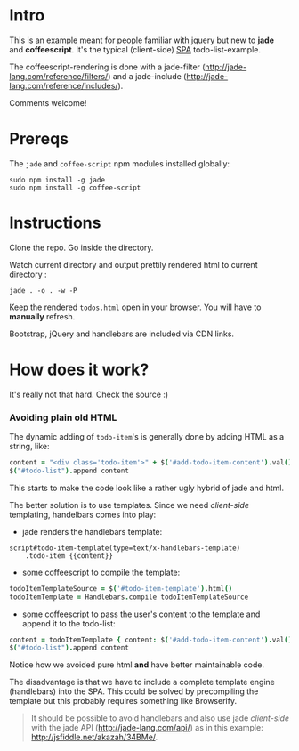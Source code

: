 # Intro

This is an example meant for people familiar with jquery but new to  **jade** and **coffeescript**.
It's the typical (client-side) [SPA](https://en.wikipedia.org/wiki/Single-page_application) todo-list-example.

The coffeescript-rendering is done with a jade-filter (http://jade-lang.com/reference/filters/) and a jade-include (http://jade-lang.com/reference/includes/).

Comments welcome!



# Prereqs

The `jade` and `coffee-script` npm modules installed globally:

```
sudo npm install -g jade
sudo npm install -g coffee-script
```



# Instructions

Clone the repo. Go inside the directory.

Watch current directory and output prettily rendered html to current directory :

```
jade . -o . -w -P
```

Keep the rendered `todos.html` open in your browser. You will have to **manually** refresh.

Bootstrap, jQuery and handlebars are included via CDN links.



# How does it work?

It's really not that hard. Check the source :)

### Avoiding plain old HTML

The dynamic adding of `todo-item`'s is generally done by adding HTML as a string, like:

```CoffeeScript
content = "<div class='todo-item'>" + $('#add-todo-item-content').val() + "</div>"
$("#todo-list").append content
```

This starts to make the code look like a rather ugly hybrid of jade and html.

The better solution is to use templates. Since we need *client-side* templating, handelbars comes into play:

- jade renders the handlebars template:

```Jade
script#todo-item-template(type=text/x-handlebars-template)
    .todo-item {{content}}
```

- some coffeescript to compile the template:

```CoffeeScript
todoItemTemplateSource = $('#todo-item-template').html()
todoItemTemplate = Handlebars.compile todoItemTemplateSource
```

- some coffeescript to pass the user's content to the template and append it to the todo-list:

```CoffeeScript
content = todoItemTemplate { content: $('#add-todo-item-content').val() }
$("#todo-list").append content
```

Notice how we avoided pure html **and** have better maintainable code.

The disadvantage is that we have to include a complete template engine (handlebars) into the SPA.
This could be solved by precompiling the template but this probably requires something like Browserify.

> It should be possible to avoid handlebars and also use jade *client-side* with the jade API (http://jade-lang.com/api/)
> as in this example: http://jsfiddle.net/akazah/34BMe/.

